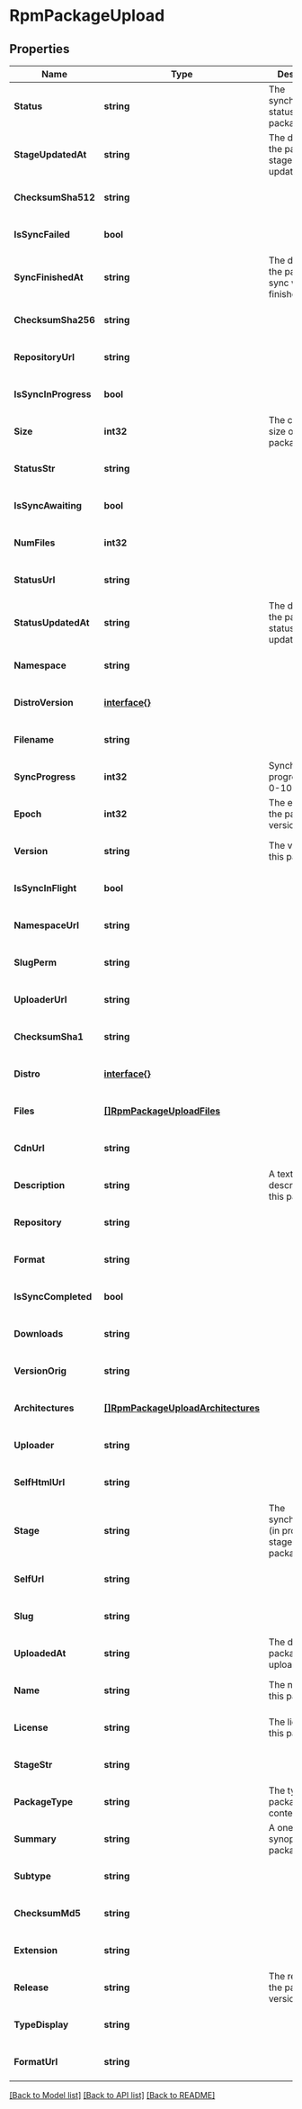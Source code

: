 # RpmPackageUpload

## Properties
Name | Type | Description | Notes
------------ | ------------- | ------------- | -------------
**Status** | **string** | The synchronisation status of the package. | [optional] [default to null]
**StageUpdatedAt** | **string** | The datetime the package stage was updated at. | [optional] [default to null]
**ChecksumSha512** | **string** |  | [optional] [default to null]
**IsSyncFailed** | **bool** |  | [optional] [default to null]
**SyncFinishedAt** | **string** | The datetime the package sync was finished at. | [optional] [default to null]
**ChecksumSha256** | **string** |  | [optional] [default to null]
**RepositoryUrl** | **string** |  | [optional] [default to null]
**IsSyncInProgress** | **bool** |  | [optional] [default to null]
**Size** | **int32** | The calculated size of the package. | [optional] [default to null]
**StatusStr** | **string** |  | [optional] [default to null]
**IsSyncAwaiting** | **bool** |  | [optional] [default to null]
**NumFiles** | **int32** |  | [optional] [default to null]
**StatusUrl** | **string** |  | [optional] [default to null]
**StatusUpdatedAt** | **string** | The datetime the package status was updated at. | [optional] [default to null]
**Namespace** | **string** |  | [optional] [default to null]
**DistroVersion** | [**interface{}**](interface{}.md) |  | [optional] [default to null]
**Filename** | **string** |  | [optional] [default to null]
**SyncProgress** | **int32** | Synchronisation progress (from 0-100) | [optional] [default to null]
**Epoch** | **int32** | The epoch of the package version (if any). | [optional] [default to null]
**Version** | **string** | The version of this package. | [optional] [default to null]
**IsSyncInFlight** | **bool** |  | [optional] [default to null]
**NamespaceUrl** | **string** |  | [optional] [default to null]
**SlugPerm** | **string** |  | [optional] [default to null]
**UploaderUrl** | **string** |  | [optional] [default to null]
**ChecksumSha1** | **string** |  | [optional] [default to null]
**Distro** | [**interface{}**](interface{}.md) |  | [optional] [default to null]
**Files** | [**[]RpmPackageUploadFiles**](RpmPackageUpload_files.md) |  | [optional] [default to null]
**CdnUrl** | **string** |  | [optional] [default to null]
**Description** | **string** | A textual description of this package. | [optional] [default to null]
**Repository** | **string** |  | [optional] [default to null]
**Format** | **string** |  | [optional] [default to null]
**IsSyncCompleted** | **bool** |  | [optional] [default to null]
**Downloads** | **string** |  | [optional] [default to null]
**VersionOrig** | **string** |  | [optional] [default to null]
**Architectures** | [**[]RpmPackageUploadArchitectures**](RpmPackageUpload_architectures.md) |  | [optional] [default to null]
**Uploader** | **string** |  | [optional] [default to null]
**SelfHtmlUrl** | **string** |  | [optional] [default to null]
**Stage** | **string** | The synchronisation (in progress) stage of the package. | [optional] [default to null]
**SelfUrl** | **string** |  | [optional] [default to null]
**Slug** | **string** |  | [optional] [default to null]
**UploadedAt** | **string** | The date this package was uploaded. | [optional] [default to null]
**Name** | **string** | The name of this package. | [optional] [default to null]
**License** | **string** | The license of this package. | [optional] [default to null]
**StageStr** | **string** |  | [optional] [default to null]
**PackageType** | **string** | The type of package contents. | [optional] [default to null]
**Summary** | **string** | A one-liner synopsis of this package. | [optional] [default to null]
**Subtype** | **string** |  | [optional] [default to null]
**ChecksumMd5** | **string** |  | [optional] [default to null]
**Extension** | **string** |  | [optional] [default to null]
**Release** | **string** | The release of the package version (if any). | [optional] [default to null]
**TypeDisplay** | **string** |  | [optional] [default to null]
**FormatUrl** | **string** |  | [optional] [default to null]

[[Back to Model list]](../README.md#documentation-for-models) [[Back to API list]](../README.md#documentation-for-api-endpoints) [[Back to README]](../README.md)


